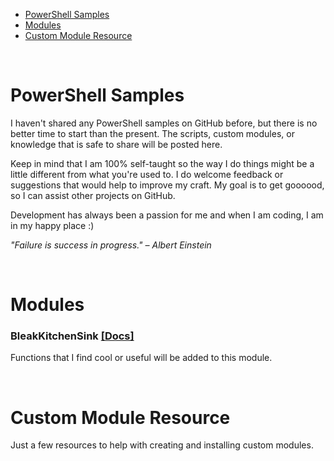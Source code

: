 - [PowerShell Samples](#powershell-samples)
- [Modules](#modules)
- [Custom Module Resource](#custom-module-resource)

<br>

# PowerShell Samples

I haven't shared any PowerShell samples on GitHub before, but there is no better time to start than the present. 
The scripts, custom modules, or knowledge that is safe to share will be posted here.

Keep in mind that I am 100% self-taught so the way I do things might be a little different from what you're used to. 
I do welcome feedback or suggestions that would help to improve my craft. My goal is to get goooood, so I can assist other projects on GitHub.

Development has always been a passion for me and when I am coding, I am in my happy place :)


*"Failure is success in progress." – Albert Einstein*

<br>

# Modules 

### BleakKitchenSink [[Docs]](Modules/BleakKitchenSink/README.md)

Functions that I find cool or useful will be added to this module.


<br>

# Custom Module Resource

Just a few resources to help with creating and installing custom modules.
